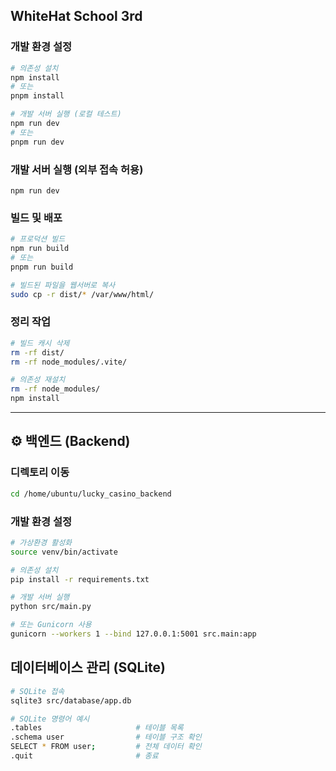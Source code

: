 <h2> WhiteHat School 3rd </h2>

### 개발 환경 설정
```bash
# 의존성 설치
npm install
# 또는
pnpm install

# 개발 서버 실행 (로컬 테스트)
npm run dev
# 또는
pnpm run dev
```

### 개발 서버 실행 (외부 접속 허용)
```
npm run dev
```

### 빌드 및 배포

```bash
# 프로덕션 빌드
npm run build
# 또는
pnpm run build

# 빌드된 파일을 웹서버로 복사
sudo cp -r dist/* /var/www/html/
```

###  정리 작업

```bash
# 빌드 캐시 삭제
rm -rf dist/
rm -rf node_modules/.vite/

# 의존성 재설치
rm -rf node_modules/
npm install
```

---

## ⚙️ 백엔드 (Backend)

###  디렉토리 이동

```bash
cd /home/ubuntu/lucky_casino_backend
```

###  개발 환경 설정

```bash
# 가상환경 활성화
source venv/bin/activate

# 의존성 설치
pip install -r requirements.txt

# 개발 서버 실행
python src/main.py

# 또는 Gunicorn 사용
gunicorn --workers 1 --bind 127.0.0.1:5001 src.main:app
```

## 데이터베이스 관리 (SQLite)

```bash
# SQLite 접속
sqlite3 src/database/app.db

# SQLite 명령어 예시
.tables                     # 테이블 목록
.schema user                # 테이블 구조 확인
SELECT * FROM user;         # 전체 데이터 확인
.quit                       # 종료
```
